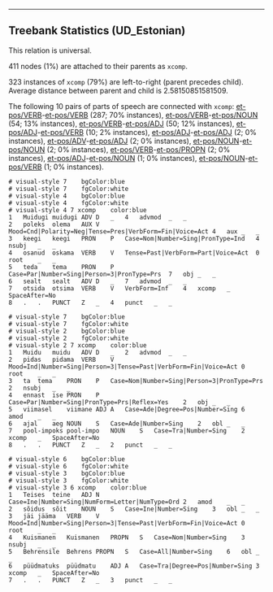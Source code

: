 

--------------------------------------------------------------------------------

## Treebank Statistics (UD_Estonian)

This relation is universal.

411 nodes (1%) are attached to their parents as `xcomp`.

323 instances of `xcomp` (79%) are left-to-right (parent precedes child).
Average distance between parent and child is 2.58150851581509.

The following 10 pairs of parts of speech are connected with `xcomp`: [et-pos/VERB]()-[et-pos/VERB]() (287; 70% instances), [et-pos/VERB]()-[et-pos/NOUN]() (54; 13% instances), [et-pos/VERB]()-[et-pos/ADJ]() (50; 12% instances), [et-pos/ADJ]()-[et-pos/VERB]() (10; 2% instances), [et-pos/ADJ]()-[et-pos/ADJ]() (2; 0% instances), [et-pos/ADV]()-[et-pos/ADJ]() (2; 0% instances), [et-pos/NOUN]()-[et-pos/NOUN]() (2; 0% instances), [et-pos/VERB]()-[et-pos/PROPN]() (2; 0% instances), [et-pos/ADJ]()-[et-pos/NOUN]() (1; 0% instances), [et-pos/NOUN]()-[et-pos/VERB]() (1; 0% instances).


~~~ conllu
# visual-style 7	bgColor:blue
# visual-style 7	fgColor:white
# visual-style 4	bgColor:blue
# visual-style 4	fgColor:white
# visual-style 4 7 xcomp	color:blue
1	Muidugi	muidugi	ADV	D	_	4	advmod	_	_
2	poleks	olema	AUX	V	Mood=Cnd|Polarity=Neg|Tense=Pres|VerbForm=Fin|Voice=Act	4	aux	_	_
3	keegi	keegi	PRON	P	Case=Nom|Number=Sing|PronType=Ind	4	nsubj	_	_
4	osanud	oskama	VERB	V	Tense=Past|VerbForm=Part|Voice=Act	0	root	_	_
5	teda	tema	PRON	P	Case=Par|Number=Sing|Person=3|PronType=Prs	7	obj	_	_
6	sealt	sealt	ADV	D	_	7	advmod	_	_
7	otsida	otsima	VERB	V	VerbForm=Inf	4	xcomp	_	SpaceAfter=No
8	.	.	PUNCT	Z	_	4	punct	_	_

~~~


~~~ conllu
# visual-style 7	bgColor:blue
# visual-style 7	fgColor:white
# visual-style 2	bgColor:blue
# visual-style 2	fgColor:white
# visual-style 2 7 xcomp	color:blue
1	Muidu	muidu	ADV	D	_	2	advmod	_	_
2	pidas	pidama	VERB	V	Mood=Ind|Number=Sing|Person=3|Tense=Past|VerbForm=Fin|Voice=Act	0	root	_	_
3	ta	tema	PRON	P	Case=Nom|Number=Sing|Person=3|PronType=Prs	2	nsubj	_	_
4	ennast	ise	PRON	P	Case=Par|Number=Sing|PronType=Prs|Reflex=Yes	2	obj	_	_
5	viimasel	viimane	ADJ	A	Case=Ade|Degree=Pos|Number=Sing	6	amod	_	_
6	ajal	aeg	NOUN	S	Case=Ade|Number=Sing	2	obl	_	_
7	pool-impoks	pool-impo	NOUN	S	Case=Tra|Number=Sing	2	xcomp	_	SpaceAfter=No
8	.	.	PUNCT	Z	_	2	punct	_	_

~~~


~~~ conllu
# visual-style 6	bgColor:blue
# visual-style 6	fgColor:white
# visual-style 3	bgColor:blue
# visual-style 3	fgColor:white
# visual-style 3 6 xcomp	color:blue
1	Teises	teine	ADJ	N	Case=Ine|Number=Sing|NumForm=Letter|NumType=Ord	2	amod	_	_
2	sõidus	sõit	NOUN	S	Case=Ine|Number=Sing	3	obl	_	_
3	jäi	jääma	VERB	V	Mood=Ind|Number=Sing|Person=3|Tense=Past|VerbForm=Fin|Voice=Act	0	root	_	_
4	Kuismanen	Kuismanen	PROPN	S	Case=Nom|Number=Sing	3	nsubj	_	_
5	Behrensile	Behrens	PROPN	S	Case=All|Number=Sing	6	obl	_	_
6	püüdmatuks	püüdmatu	ADJ	A	Case=Tra|Degree=Pos|Number=Sing	3	xcomp	_	SpaceAfter=No
7	.	.	PUNCT	Z	_	3	punct	_	_

~~~


